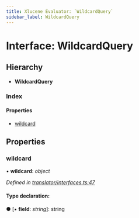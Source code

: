 ```yaml
---
title: Xlucene Evaluator: `WildcardQuery`
sidebar_label: WildcardQuery
---
```


# Interface: WildcardQuery

## Hierarchy

* **WildcardQuery**

### Index

#### Properties

* [wildcard](wildcardquery.md#wildcard)

## Properties

###  wildcard

• **wildcard**: *object*

*Defined in [translator/interfaces.ts:47](https://github.com/terascope/teraslice/blob/a3992c27/packages/xlucene-evaluator/src/translator/interfaces.ts#L47)*

#### Type declaration:

● \[▪ **field**: *string*\]: string

